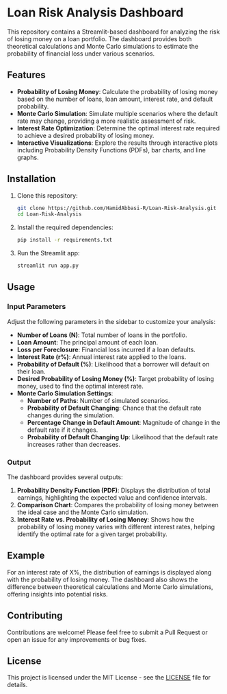 # Loan Risk Analysis Dashboard

This repository contains a Streamlit-based dashboard for analyzing the risk of losing money on a loan portfolio. The dashboard provides both theoretical calculations and Monte Carlo simulations to estimate the probability of financial loss under various scenarios.

## Features

- **Probability of Losing Money**: Calculate the probability of losing money based on the number of loans, loan amount, interest rate, and default probability.
- **Monte Carlo Simulation**: Simulate multiple scenarios where the default rate may change, providing a more realistic assessment of risk.
- **Interest Rate Optimization**: Determine the optimal interest rate required to achieve a desired probability of losing money.
- **Interactive Visualizations**: Explore the results through interactive plots including Probability Density Functions (PDFs), bar charts, and line graphs.

## Installation

1. Clone this repository:
   ```bash
   git clone https://github.com/HamidAbbasi-R/Loan-Risk-Analysis.git
   cd Loan-Risk-Analysis
   ```

2. Install the required dependencies:
   ```bash
   pip install -r requirements.txt
   ```

3. Run the Streamlit app:
   ```bash
   streamlit run app.py
   ```

## Usage

### Input Parameters

Adjust the following parameters in the sidebar to customize your analysis:

- **Number of Loans (N)**: Total number of loans in the portfolio.
- **Loan Amount**: The principal amount of each loan.
- **Loss per Foreclosure**: Financial loss incurred if a loan defaults.
- **Interest Rate (r%)**: Annual interest rate applied to the loans.
- **Probability of Default (%)**: Likelihood that a borrower will default on their loan.
- **Desired Probability of Losing Money (%)**: Target probability of losing money, used to find the optimal interest rate.
- **Monte Carlo Simulation Settings**:
  - **Number of Paths**: Number of simulated scenarios.
  - **Probability of Default Changing**: Chance that the default rate changes during the simulation.
  - **Percentage Change in Default Amount**: Magnitude of change in the default rate if it changes.
  - **Probability of Default Changing Up**: Likelihood that the default rate increases rather than decreases.

### Output

The dashboard provides several outputs:

1. **Probability Density Function (PDF)**: Displays the distribution of total earnings, highlighting the expected value and confidence intervals.
2. **Comparison Chart**: Compares the probability of losing money between the ideal case and the Monte Carlo simulation.
3. **Interest Rate vs. Probability of Losing Money**: Shows how the probability of losing money varies with different interest rates, helping identify the optimal rate for a given target probability.

## Example

For an interest rate of X%, the distribution of earnings is displayed along with the probability of losing money. The dashboard also shows the difference between theoretical calculations and Monte Carlo simulations, offering insights into potential risks.

## Contributing

Contributions are welcome! Please feel free to submit a Pull Request or open an issue for any improvements or bug fixes.

## License

This project is licensed under the MIT License - see the [LICENSE](LICENSE) file for details.